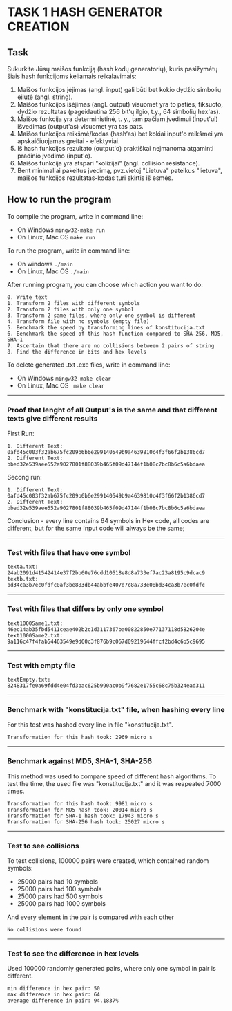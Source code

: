 # TASK 1 HASH GENERATOR CREATION

## Task

Sukurkite Jūsų maišos funkciją (hash kodų generatorių), kuris pasižymėtų šiais hash funkcijoms keliamais reikalavimais:

1. Maišos funkcijos įėjimas (angl. input) gali būti bet kokio dydžio simbolių eilutė (angl. string).
2. Maišos funkcijos išėjimas (angl. output) visuomet yra to paties, fiksuoto, dydžio rezultatas (pageidautina 256 bit'ų ilgio, t.y., 64 simbolių hex'as).
3. Maišos funkcija yra deterministinė, t. y., tam pačiam įvedimui (input'ui) išvedimas (output'as) visuomet yra tas pats.
4. Maišos funkcijos reikšmė/kodas (hash‘as) bet kokiai input'o reikšmei yra apskaičiuojamas greitai - efektyviai.
5. Iš hash funkcijos rezultato (output'o) praktiškai neįmanoma atgaminti pradinio įvedimo (input'o).
6. Maišos funkcija yra atspari "kolizijai" (angl. collision resistance).
7. Bent minimaliai pakeitus įvedimą, pvz.vietoj "Lietuva" pateikus "lietuva", maišos funkcijos rezultatas-kodas turi skirtis iš esmės.

## How to run the program

To compile the program, write in command line:
- On Windows ``` mingw32-make run ```
- On Linux, Mac OS ``` make run ```

To run the program, write in command line:
- On windows ``` ./main ```
- On Linux, Mac OS ``` ./main ```

After running program, you can choose which action you want to do:
```
0. Write text
1. Transform 2 files with different symbols
2. Transform 2 files with only one symbol 
3. Transform 2 same files, where only one symbol is different
4. Transform file with no symbols (empty file)
5. Benchmark the speed by transforming lines of konstitucija.txt
6. Benchmark the speed of this hash function compared to SHA-256, MD5, SHA-1
7. Ascertain that there are no collisions between 2 pairs of string
8. Find the difference in bits and hex levels
```

To delete generated .txt .exe files, write in command line:
- On Windows ``` mingw32-make clear ```
- On Linux, Mac OS ``` make clear```

---

### Proof that lenght of all Output's is the same and that different texts give different results

First Run:
```
1. Different Text: 0afd45c003f32ab675fc209b6b6e299140549b9a4639810c4f3f66f2b1386cd7
2. Different Text: bbed32e539aee552a9027801f88039b465f09d47144f1b08c7bc8b6c5a6bdaea
```

Secong run:
```
1. Different Text: 0afd45c003f32ab675fc209b6b6e299140549b9a4639810c4f3f66f2b1386cd7
2. Different Text: bbed32e539aee552a9027801f88039b465f09d47144f1b08c7bc8b6c5a6bdaea
```
Conclusion - every line contains 64 symbols in Hex code, all codes are different, but for the same Input code will always be the same;

---

### Test with files that have one symbol

```
texta.txt: 24ab2091d41542414e37f2bb60e76cdd10518e8d8a733ef7ac23a8195c9dcac9
textb.txt: bd34ca3b7ec0fdfc0af3be883db44abbfe407d7c8a733e08bd34ca3b7ec0fdfc
```

---

### Test with files that differs by only one symbol

```
text1000Same1.txt: 46ec14ab35fbd5411ceae402b2c1d3117367ba00822850e77137118d5826204e
text1000Same2.txt: 9a116c47f4fab54463549e9d60c3f876b9c067d09219644ffcf2bd4c6b5c9695
```

---

### Test with empty file

```
textEmpty.txt: 8248317fe0a69fdd4e04fd3bac625b990ac0b9f7682e1755c68c75b324ead311
```

---

### Benchmark with "konstitucija.txt" file, when hashing every line

For this test was hashed every line in file "konstitucija.txt".

```
Transformation for this hash took: 2969 micro s
```

---

### Benchmark against MD5, SHA-1, SHA-256 

This method was used to compare speed of different hash algorithms.
To test the time, the used file was "konstitucija.txt" and it was reapeated 7000 times.
```
Transformation for this hash took: 9981 micro s
Transformation for MD5 hash took: 20014 micro s
Transformation for SHA-1 hash took: 17943 micro s
Transformation for SHA-256 hash took: 25027 micro s
```

---

### Test to see collisions

To test collisions, 100000 pairs were created, which contained random symbols:
- 25000 pairs had 10 symbols
- 25000 pairs had 100 symbols
- 25000 pairs had 500 symbols
- 25000 pairs had 1000 symbols

And every element in the pair is compared with each other

```
No collisions were found
```

---

### Test to see the difference in hex levels

Used 100000 randomly generated pairs, where only one symbol in pair is different.

```
min difference in hex pair: 50
max difference in hex pair: 64
average difference in pair: 94.1837%
```
